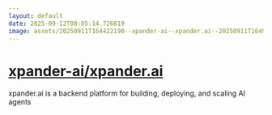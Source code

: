 ```yaml
---
layout: default
date: 2025-09-12T08:05:14.726819
image: assets/20250911T164422190--xpander-ai--xpander.ai--20250911T164944295--cropped.png
---
```


# [xpander-ai/xpander.ai](https://github.com/xpander-ai/xpander.ai)

xpander.ai is a backend platform for building, deploying, and scaling AI agents
